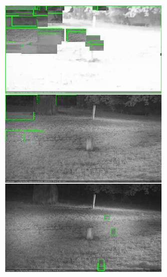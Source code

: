![20200922-183431-184436](in2/20200922/20200922-183431-184436_0_.jpg)
![20200922-184442-185448](in2/20200922/20200922-184442-185448_0_.jpg)
![20200922-185455-190457](in2/20200922/20200922-185455-190457_0_.jpg)
